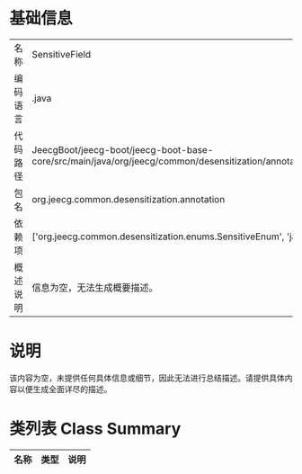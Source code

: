 # 基础信息

|      |      |
|------|------|
| 名称 | SensitiveField |
| 编码语言 | .java |
| 代码路径 | JeecgBoot/jeecg-boot/jeecg-boot-base-core/src/main/java/org/jeecg/common/desensitization/annotation/SensitiveField.java |
| 包名 | org.jeecg.common.desensitization.annotation |
| 依赖项 | ['org.jeecg.common.desensitization.enums.SensitiveEnum', 'java.lang.annotation'] |
| 概述说明 | 信息为空，无法生成概要描述。 |

# 说明

该内容为空，未提供任何具体信息或细节，因此无法进行总结描述。请提供具体内容以便生成全面详尽的描述。

# 类列表 Class Summary

| 名称   | 类型  | 说明 |
|-------|------|-------------|




